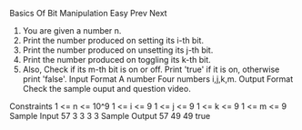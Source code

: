 Basics Of Bit Manipulation
Easy  Prev   Next
1. You are given a number n.
2. Print the number produced on setting its i-th bit.
3. Print the number produced on unsetting its j-th bit.
4. Print the number produced on toggling its k-th bit.
5. Also, Check if its m-th bit is on or off. Print 'true' if it is on, otherwise print 'false'.
Input Format
A number
Four numbers i,j,k,m.
Output Format
Check the sample ouput and question video.

Constraints
1 <= n <= 10^9
1 <= i <= 9
1 <= j <= 9
1 <= k <= 9
1 <= m <= 9
Sample Input
57
3 
3 
3 
3
Sample Output
57
49
49
true